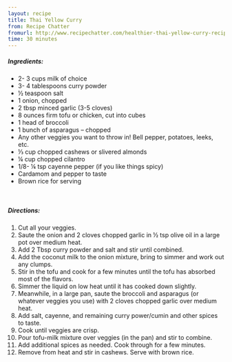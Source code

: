 ```yaml
---
layout: recipe
title: Thai Yellow Curry
from: Recipe Chatter
fromurl: http://www.recipechatter.com/healthier-thai-yellow-curry-recipe/
time: 30 minutes
---
```


##### Ingredients:

* 2- 3 cups milk of choice
* 3- 4 tablespoons curry powder
* ½ teaspoon salt 
* 1 onion, chopped
* 2 tbsp minced garlic (3-5 cloves)
* 8 ounces firm tofu or chicken, cut into cubes
* 1 head of broccoli 
* 1 bunch of asparagus – chopped
* Any other veggies you want to throw in! Bell pepper, potatoes, leeks, etc.
* ⅓ cup chopped cashews or slivered almonds
* ¼ cup chopped cilantro
* 1/8- ¼ tsp cayenne pepper (if you like things spicy)
* Cardamom and pepper to taste
* Brown rice for serving

<br>

##### Directions:

1. Cut all your veggies. 
2. Saute the onion and 2 cloves chopped garlic in ½ tsp olive oil in a large pot over medium heat. 
3. Add 2 Tbsp curry powder and salt and stir until combined.
4. Add the coconut milk to the onion mixture, bring to simmer and work out any clumps. 
5. Stir in the tofu and cook for a few minutes until the tofu has absorbed most of the flavors. 
6. Simmer the liquid on low heat until it has cooked down slightly.
7. Meanwhile, in a large pan, saute the broccoli and asparagus (or whatever veggies you use) with 2 cloves chopped garlic over medium heat. 
8. Add salt, cayenne, and remaining curry power/cumin and other spices to taste. 
9. Cook until veggies are crisp.
10. Pour tofu-milk mixture over veggies (in the pan) and stir to combine.
11. Add additional spices as needed. Cook through for a few minutes.
12. Remove from heat and stir in cashews. Serve with brown rice.
